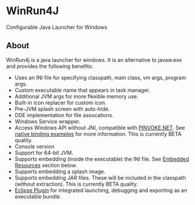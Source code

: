 # WinRun4J
Configurable Java Launcher for Windows

## About

WinRun4j is a java launcher for windows. It is an alternative to javaw.exe and provides the following benefits:
* Uses an INI file for specifying classpath, main class, vm args, program args.
* Custom executable name that appears in task manager.
* Additional JVM args for more flexible memory use.
* Built-in icon replacer for custom icon.
* Pre-JVM splash screen with auto-hide.
* DDE implementation for file assocations.
* Windows Service wrapper.
* Access Windows API without JNI, compatible with <a href="http://pinvoke.net">PINVOKE.NET</a>. See <a href="nativebinding.html">native binding examples</a> for more information. This is currently BETA quality.
* Console version
* Support for 64-bit JVM.
* Supports embedding (inside the executable) the INI file. See <a href="#Embed">Embedded Resources</a> section below.</li>
* Supports embedding a splash image.
* Supports embedding JAR files. These will be included in the classpath (without extraction). This is currently BETA quality.
* [Eclipse Plugin]() for integrated launching, debugging and exporting as an executable bundle.
